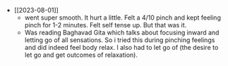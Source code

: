   * [[2023-08-01]]
    * went super smooth. It hurt a little. Felt a 4/10 pinch and kept feeling pinch for 1-2 minutes. Felt self tense up. But that was it.
    * Was reading Baghavad Gita which talks about focusing inward and letting go of all sensations. So i tried this during pinching feelings and did indeed feel body relax. I also had to let go of (the desire to let go and get outcomes of relaxation).
